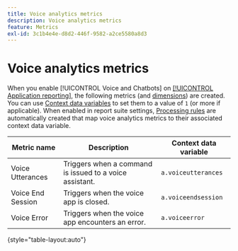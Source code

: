 ```yaml
---
title: Voice analytics metrics
description: Voice analytics metrics
feature: Metrics
exl-id: 3c1b4e4e-d8d2-446f-9582-a2ce5580a8d3
---
```

# Voice analytics metrics

When you enable [!UICONTROL Voice and Chatbots] on [[!UICONTROL Application reporting]](/help/admin/admin/c-manage-report-suites/c-edit-report-suites/app-reporting.md), the following metrics (and [dimensions](../dimensions/voice-dimensions.md)) are created. You can use [Context data variables](/help/implement/vars/page-vars/contextdata.md) to set them to a value of `1` (or more if applicable). When enabled in report suite settings, [Processing rules](/help/admin/admin/c-manage-report-suites/c-edit-report-suites/general/c-processing-rules/processing-rules.md) are automatically created that map voice analytics metrics to their associated context data variable.

| Metric name | Description | Context data variable |
| --- | --- | --- |
| Voice Utterances | Triggers when a command is issued to a voice assistant. | `a.voiceutterances` |
| Voice End Session | Triggers when the voice app is closed. | `a.voiceendsession` |
| Voice Error | Triggers when the voice app encounters an error. | `a.voiceerror` |

{style="table-layout:auto"}
